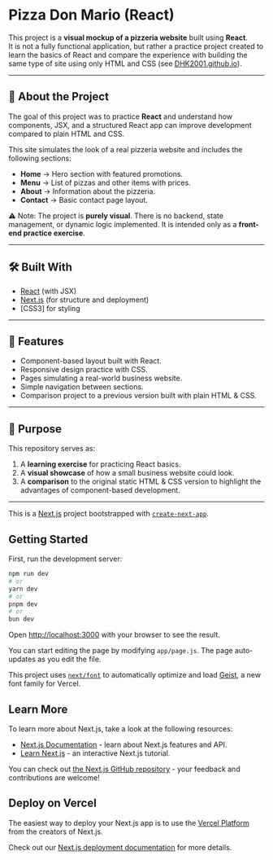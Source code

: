 # Pizza Don Mario (React)

This project is a **visual mockup of a pizzeria website** built using **React**.  
It is not a fully functional application, but rather a practice project created to learn the basics of React and compare the experience with building the same type of site using only HTML and CSS (see [DHK2001.github.io]([https://dhk2001.github.io](https://dhk2001.github.io/examples/nav-bar-example/index.html))).

---

## 📖 About the Project

The goal of this project was to practice **React** and understand how components, JSX, and a structured React app can improve development compared to plain HTML and CSS.

This site simulates the look of a real pizzeria website and includes the following sections:

- **Home** → Hero section with featured promotions.  
- **Menu** → List of pizzas and other items with prices.  
- **About** → Information about the pizzeria.  
- **Contact** → Basic contact page layout.  

⚠️ Note: The project is **purely visual**. There is no backend, state management, or dynamic logic implemented. It is intended only as a **front-end practice exercise**.

---

## 🛠️ Built With

- [React](https://react.dev/) (with JSX)
- [Next.js](https://nextjs.org/) (for structure and deployment)
- [CSS3] for styling

---

## 🚀 Features

- Component-based layout built with React.  
- Responsive design practice with CSS.  
- Pages simulating a real-world business website.  
- Simple navigation between sections.  
- Comparison project to a previous version built with plain HTML & CSS.  

---

## 🎯 Purpose

This repository serves as:
1. A **learning exercise** for practicing React basics.  
2. A **visual showcase** of how a small business website could look.  
3. A **comparison** to the original static HTML & CSS version to highlight the advantages of component-based development.  
---


This is a [Next.js](https://nextjs.org) project bootstrapped with [`create-next-app`](https://nextjs.org/docs/app/api-reference/cli/create-next-app).

## Getting Started

First, run the development server:

```bash
npm run dev
# or
yarn dev
# or
pnpm dev
# or
bun dev
```

Open [http://localhost:3000](http://localhost:3000) with your browser to see the result.

You can start editing the page by modifying `app/page.js`. The page auto-updates as you edit the file.

This project uses [`next/font`](https://nextjs.org/docs/app/building-your-application/optimizing/fonts) to automatically optimize and load [Geist](https://vercel.com/font), a new font family for Vercel.

## Learn More

To learn more about Next.js, take a look at the following resources:

- [Next.js Documentation](https://nextjs.org/docs) - learn about Next.js features and API.
- [Learn Next.js](https://nextjs.org/learn) - an interactive Next.js tutorial.

You can check out [the Next.js GitHub repository](https://github.com/vercel/next.js) - your feedback and contributions are welcome!

## Deploy on Vercel

The easiest way to deploy your Next.js app is to use the [Vercel Platform](https://vercel.com/new?utm_medium=default-template&filter=next.js&utm_source=create-next-app&utm_campaign=create-next-app-readme) from the creators of Next.js.

Check out our [Next.js deployment documentation](https://nextjs.org/docs/app/building-your-application/deploying) for more details.
